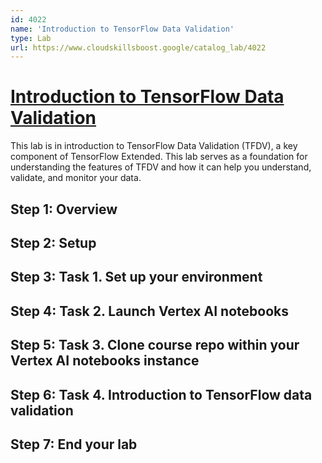 ```yaml
---
id: 4022
name: 'Introduction to TensorFlow Data Validation'
type: Lab
url: https://www.cloudskillsboost.google/catalog_lab/4022
---
```


# [Introduction to TensorFlow Data Validation](https://www.cloudskillsboost.google/catalog_lab/4022)

This lab is in introduction to TensorFlow Data Validation (TFDV), a key component of TensorFlow Extended. This lab serves as a foundation for understanding the features of TFDV and how it can help you understand, validate, and monitor your data.

## Step 1: Overview

## Step 2: Setup

## Step 3: Task 1. Set up your environment

## Step 4: Task 2. Launch Vertex AI notebooks

## Step 5: Task 3. Clone course repo within your Vertex AI notebooks instance

## Step 6: Task 4. Introduction to TensorFlow data validation

## Step 7: End your lab
